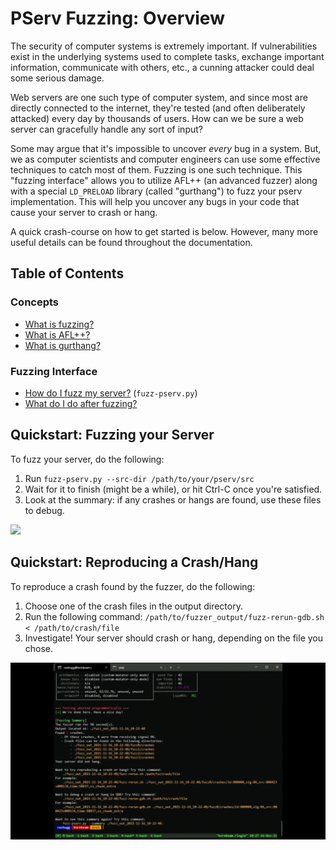 # PServ Fuzzing: Overview

The security of computer systems is extremely important. If vulnerabilities exist in the underlying systems used to complete tasks, exchange important information, communicate with others, etc., a cunning attacker could deal some serious damage.
  
Web servers are one such type of computer system, and since most are directly connected to the internet, they're tested (and often deliberately attacked) every day by thousands of users. How can we be sure a web server can gracefully handle any sort of input?
  
Some may argue that it's impossible to uncover _every_ bug in a system. But, we as computer scientists and computer engineers can use some effective techniques to catch most of them. Fuzzing is one such technique. This "fuzzing interface" allows you to utilize AFL++ (an advanced fuzzer) along with a special `LD_PRELOAD` library (called "gurthang") to fuzz your pserv implementation. This will help you uncover any bugs in your code that cause your server to crash or hang.

A quick crash-course on how to get started is below. However, many more useful details can be found throughout the documentation.

## Table of Contents

### **Concepts**

- [What is fuzzing?](./concepts_fuzzing.md)
- [What is AFL++?](./concepts_afl.md)
- [What is gurthang?](./concepts_gurthang.md)

### **Fuzzing Interface**

- [How do I fuzz my server?](./how_to_fuzz.md) (`fuzz-pserv.py`)
- [What do I do after fuzzing?](./after_fuzzing.md)

## Quickstart: Fuzzing your Server

To fuzz your server, do the following:

1.  Run `fuzz-pserv.py --src-dir /path/to/your/pserv/src`
2.  Wait for it to finish (might be a while), or hit Ctrl-C once you're satisfied.
3.  Look at the summary: if any crashes or hangs are found, use these files to debug.

![](./images/gif_fuzz_run.gif)

## Quickstart: Reproducing a Crash/Hang

To reproduce a crash found by the fuzzer, do the following:

1.  Choose one of the crash files in the output directory.
2.  Run the following command: `/path/to/fuzzer_output/fuzz-rerun-gdb.sh < /path/to/crash/file`
4.  Investigate! Your server should crash or hang, depending on the file you chose.

![](./images/gif_fuzz_debug.gif)
